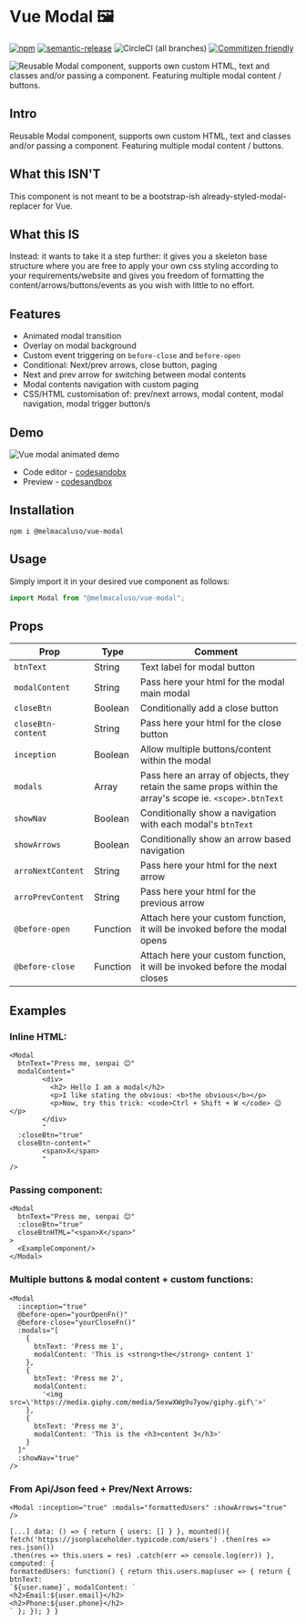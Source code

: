 # Vue Modal 🖼

[![npm](https://img.shields.io/npm/dw/@melmacaluso/vue-modal.svg?label=Downloads)](https://www.npmjs.com/package/@melmacaluso/vue-modal)
[![semantic-release](https://img.shields.io/badge/%20%20%F0%9F%93%A6%F0%9F%9A%80-semantic--release-e10079.svg)](https://github.com/semantic-release/semantic-release)
![CircleCI (all branches)](https://img.shields.io/circleci/project/github/MelMacaluso/vue-modal.svg)
[![Commitizen friendly](https://img.shields.io/badge/commitizen-friendly-brightgreen.svg)](http://commitizen.github.io/cz-cli/)

![Reusable Modal component, supports own custom HTML, text and classes and/or passing a component. Featuring multiple modal content / buttons.](https://uploads.codesandbox.io/uploads/user/43f40d08-3ba6-478b-aea0-65ee70e293f3/TPT3-vue-modal-logo.png)

## Intro

Reusable Modal component, supports own custom HTML, text and classes and/or passing a component. Featuring multiple modal content / buttons.

## What this ISN'T

This component is not meant to be a bootstrap-ish already-styled-modal-replacer for Vue.

## What this IS

Instead: it wants to take it a step further: it gives you a skeleton base structure where you are free to apply your own css styling according to your requirements/website and gives you freedom of formatting the content/arrows/buttons/events as you wish with little to no effort.

## Features

- Animated modal transition
- Overlay on modal background
- Custom event triggering on `before-close` and `before-open`
- Conditional: Next/prev arrows, close button, paging
- Next and prev arrow for switching between modal contents
- Modal contents navigation with custom paging
- CSS/HTML customisation of: prev/next arrows, modal content, modal
  navigation, modal trigger button/s

## Demo

![Vue modal animated demo](https://media.giphy.com/media/LY8Ly5UrNYcuWvoOEY/giphy.gif)

- Code editor - [codesandobx](https://codesandbox.io/s/rmj2y345xo)
- Preview - [codesandbox](https://rmj2y345xo.codesandbox.io/)

## Installation

```shell
npm i @melmacaluso/vue-modal
```

## Usage

Simply import it in your desired vue component as follows:

```javascript
import Modal from "@melmacaluso/vue-modal";
```

## Props

| **Prop**           | **Type** | **Comment**                                                                                              |
| ------------------ | -------- | -------------------------------------------------------------------------------------------------------- |
| `btnText`          | String   | Text label for modal button                                                                              |
| `modalContent`     | String   | Pass here your html for the modal main modal                                                             |
| `closeBtn`         | Boolean  | Conditionally add a close button                                                                         |
| `closeBtn-content` | String   | Pass here your html for the close button                                                                 |
| `inception`        | Boolean  | Allow multiple buttons/content within the modal                                                          |
| `modals`           | Array    | Pass here an array of objects, they retain the same props within the array's scope ie. `<scope>.btnText` |
| `showNav`          | Boolean  | Conditionally show a navigation with each modal's `btnText`                                              |
| `showArrows`       | Boolean  | Conditionally show an arrow based navigation                                                             |
| `arroNextContent`  | String   | Pass here your html for the next arrow                                                                   |
| `arroPrevContent`  | String   | Pass here your html for the previous arrow                                                               |
| `@before-open`     | Function | Attach here your custom function, it will be invoked before the modal opens                              |
| `@before-close`    | Function | Attach here your custom function, it will be invoked before the modal closes                             |

## Examples

### Inline HTML:

```vue
<Modal
  btnText="Press me, senpai 😊"
  modalContent="
        <div>
          <h2> Hello I am a modal</h2>
          <p>I like stating the obvious: <b>the obvious</b></p>
          <p>Now, try this trick: <code>Ctrl + Shift + W </code> 😉</p>
        </div>
        "
  :closeBtn="true"
  closeBtn-content="
        <span>X</span>
        "
/>
```

### Passing component:

```vue
<Modal
  btnText="Press me, senpai 😊"
  :closeBtn="true"
  closeBtnHTML="<span>X</span>"
>
  <ExampleComponent/>
</Modal>
```

### Multiple buttons & modal content + custom functions:

```vue
<Modal
  :inception="true"
  @before-open="yourOpenFn()"
  @before-close="yourCloseFn()"
  :modals="[
    {
      btnText: 'Press me 1',
      modalContent: 'This is <strong>the</strong> content 1'
    },
    {
      btnText: 'Press me 2',
      modalContent:
        '<img src=\'https://media.giphy.com/media/5exwXWg9u7yow/giphy.gif\'>'
    },
    {
      btnText: 'Press me 3',
      modalContent: 'This is the <h3>content 3</h3>'
    }
  ]"
  :showNav="true"
/>
```

### From Api/Json feed + Prev/Next Arrows:

```vue
<Modal :inception="true" :modals="formattedUsers" :showArrows="true" />

[...] data: () => { return { users: [] } }, mounted(){
fetch('https://jsonplaceholder.typicode.com/users') .then(res => res.json())
.then(res => this.users = res) .catch(err => console.log(err)) }, computed: {
formattedUsers: function() { return this.users.map(user => { return { btnText:
`${user.name}`, modalContent: `
<h2>Email:${user.email}</h2>
<h2>Phone:${user.phone}</h2>
` }; }); } }
```
